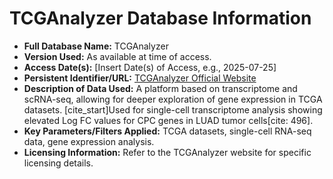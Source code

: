 # TCGAnalyzer Database Information

* **Full Database Name:** TCGAnalyzer
* **Version Used:** As available at time of access.
* **Access Date(s):** [Insert Date(s) of Access, e.g., 2025-07-25]
* **Persistent Identifier/URL:** [TCGAnalyzer Official Website](http://tcganalyzer.mu.edu.tr) 
* **Description of Data Used:** A platform based on transcriptome and scRNA-seq, allowing for deeper exploration of gene expression in TCGA datasets. [cite_start]Used for single-cell transcriptome analysis showing elevated Log FC values for CPC genes in LUAD tumor cells[cite: 496].
* **Key Parameters/Filters Applied:** TCGA datasets, single-cell RNA-seq data, gene expression analysis.
* **Licensing Information:** Refer to the TCGAnalyzer website for specific licensing details.
